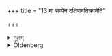 +++
title = "13 मा सव्येन दक्षिणमतिक्रामेति"

+++

<details><summary>मूलम्</summary>

मा सव्येन दक्षिणमतिक्रामेति ब्रूयात् १३
</details>

<details><summary>Oldenberg</summary>

13. (The bridegroom) should say (to her), 'Do not put the left (foot) before the right.'
</details>
